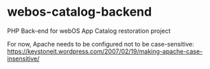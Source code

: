 # webos-catalog-backend
PHP Back-end for webOS App Catalog restoration project

For now, Apache needs to be configured not to be case-sensitive:
https://keystoneit.wordpress.com/2007/02/19/making-apache-case-insensitive/
